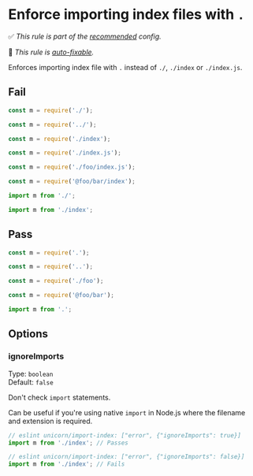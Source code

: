 # Enforce importing index files with `.`

✅ *This rule is part of the [recommended](https://github.com/sindresorhus/eslint-plugin-unicorn#recommended-config) config.*

🔧 *This rule is [auto-fixable](https://eslint.org/docs/user-guide/command-line-interface#fixing-problems).*

Enforces importing index file with `.` instead of `./`, `./index` or `./index.js`.

## Fail

```js
const m = require('./');
```

```js
const m = require('../');
```

```js
const m = require('./index');
```

```js
const m = require('./index.js');
```

```js
const m = require('./foo/index.js');
```

```js
const m = require('@foo/bar/index');
```

```js
import m from './';
```

```js
import m from './index';
```

## Pass

```js
const m = require('.');
```

```js
const m = require('..');
```

```js
const m = require('./foo');
```

```js
const m = require('@foo/bar');
```

```js
import m from '.';
```

## Options

### ignoreImports

Type: `boolean`\
Default: `false`

Don't check `import` statements.

Can be useful if you're using native `import` in Node.js where the filename and extension is required.

```js
// eslint unicorn/import-index: ["error", {"ignoreImports": true}]
import m from './index'; // Passes
```

```js
// eslint unicorn/import-index: ["error", {"ignoreImports": false}]
import m from './index'; // Fails
```
